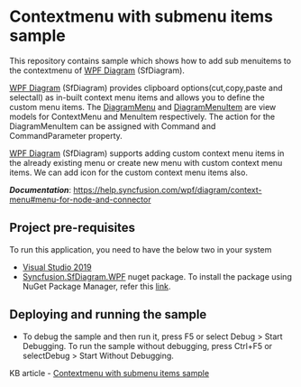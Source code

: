 # Contextmenu with submenu items sample
This repository contains sample which shows how to add sub menuitems to the contextmenu of [WPF Diagram](https://www.syncfusion.com/wpf-controls/diagram) (SfDiagram).

[WPF Diagram](https://www.syncfusion.com/wpf-controls/diagram) (SfDiagram) provides clipboard options(cut,copy,paste and selectall) as in-built context menu items and allows you to define the custom menu items. The [DiagramMenu](https://help.syncfusion.com/cr/wpf/Syncfusion.SfDiagram.WPF~Syncfusion.UI.Xaml.Diagram.Controls.DiagramMenu.html) and [DiagramMenuItem](https://help.syncfusion.com/cr/wpf/Syncfusion.SfDiagram.WPF~Syncfusion.UI.Xaml.Diagram.Controls.DiagramMenuItem.html) are view models for ContextMenu and MenuItem respectively. The action for the DiagramMenuItem can be assigned with Command and CommandParameter property.

[WPF Diagram](https://www.syncfusion.com/wpf-controls/diagram) (SfDiagram) supports adding custom context menu items in the already existing menu or create new menu with custom context menu items. We can add icon for the custom context menu items also.

__*Documentation*__: https://help.syncfusion.com/wpf/diagram/context-menu#menu-for-node-and-connector

## Project pre-requisites
To run this application, you need to have the below two in your system

* [Visual Studio 2019](https://www.visualstudio.com/wpf-vs)
* [Syncfusion.SfDiagram.WPF](https://www.nuget.org/packages/Syncfusion.SfDiagram.WPF/) nuget package. To install the package using NuGet Package Manager, refer this [link](https://docs.microsoft.com/en-us/nuget/quickstart/install-and-use-a-package-in-visual-studio#nuget-package-manager).

## Deploying and running the sample
* To debug the sample and then run it, press F5 or select Debug > Start Debugging. To run the sample without debugging, press Ctrl+F5 or selectDebug > Start Without Debugging.

KB article - [Contextmenu with submenu items sample](https://www.syncfusion.com/kb/10467/how-to-customize-the-contextmenu-in-wpf-diagram-sfdiagram)
